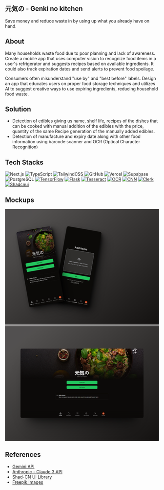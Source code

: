 ## 元気の - Genki no kitchen

Save money and reduce waste in by using up what you already have on hand.

## About

Many households waste food due to poor planning and lack of awareness. Create a mobile app that uses computer vision to recognize food items in a user's refrigerator and suggests recipes based on available ingredients. It could also track expiration dates and send alerts to prevent food spoilage.

Consumers often misunderstand "use by" and "best before" labels. Design an app that educates users on proper food storage techniques and utilizes AI to suggest creative ways to use expiring ingredients, reducing household food waste.

## Solution

- Detection of edibles giving us name, shelf life, recipes of the dishes that can be cooked with manual addition of the edibles with the price, quantity of the same
  Recipe generation of the manually added edibles.
- Detection of manufacture and expiry date along with other food information using barcode scanner and OCR (Optical Character Recognition)

## Tech Stacks

![Next.js](https://img.shields.io/badge/Next.js-%23000000.svg?style=for-the-badge&logo=next.js&logoColor=white)
![TypeScript](https://img.shields.io/badge/TypeScript-%23007ACC.svg?style=for-the-badge&logo=typescript&logoColor=white)
![TailwindCSS](https://img.shields.io/badge/tailwindcss-%2338B2AC.svg?style=for-the-badge&logo=tailwind-css&logoColor=white)
![GitHub](https://img.shields.io/badge/github-%23121011.svg?style=for-the-badge&logo=github&logoColor=white)
![Vercel](https://img.shields.io/badge/vercel-%23000000.svg?style=for-the-badge&logo=vercel&logoColor=white)
![Supabase](https://img.shields.io/badge/Supabase-%234ea94b.svg?style=for-the-badge&logo=supabase&logoColor=white)
![PostgreSQL](https://img.shields.io/badge/PostgreSQL-%23336791.svg?style=for-the-badge&logo=postgresql&logoColor=white)
[![TensorFlow](https://img.shields.io/badge/TensorFlow-%23FF6F00.svg?style=for-the-badge&logo=tensorflow&logoColor=white)](https://www.tensorflow.org/)
[![Flask](https://img.shields.io/badge/Flask-%23000.svg?style=for-the-badge&logo=flask&logoColor=white)](https://flask.palletsprojects.com/)
[![Tesseract](https://img.shields.io/badge/Tesseract-%2300438D.svg?style=for-the-badge&logo=tesseract&logoColor=white)](https://github.com/tesseract-ocr)
[![OCR](https://img.shields.io/badge/OCR-%23000000.svg?style=for-the-badge&logo=ocr&logoColor=white)](https://en.wikipedia.org/wiki/Optical_character_recognition)
[![CNN](https://img.shields.io/badge/CNN-%23FF6F00.svg?style=for-the-badge&logo=cnn&logoColor=white)](https://en.wikipedia.org/wiki/Convolutional_neural_network)
[![Clerk](https://img.shields.io/badge/Clerk-%2300BFFF.svg?style=for-the-badge&logo=clerk&logoColor=white)](https://www.clerk.dev/)
[![Shadcnui](https://img.shields.io/badge/Shadcnui-%23000000.svg?style=for-the-badge&logo=shadcnui&logoColor=white)](https://github.com/shadcnui)

## Mockups

<div align="center">
  <img src="/public/mockup1.png" alt="mockup"/>
</div>

<div align="center">
  <img src="/public/mockup2.png" alt="mockup"/>
</div>

## References

- [Gemini API](https://ai.google.dev/)
- [Anthropic - Claude 3 API](https://www.anthropic.com/)
- [Shad-CN UI Library](https://ui.shadcn.com/)
- [Freepik Images](https://www.freepik.com/)
